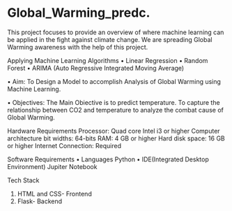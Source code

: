 # Global_Warming_predc.
This project focuses to provide an overview of where machine learning can be applied in the fight against climate change.
We are spreading Global Warming awareness with the help of this project.

Applying Machine Learning Algorithms
• Linear Regression
• Random Forest
• ARIMA (Auto Regressive Integrated Moving Average)

• Aim:
To Design a Model to accomplish Analysis of Global
Warming using Machine Learning.

• Objectives:
The Main Obiective is to predict temperature.
To capture the relationship between CO2 and temperature to analyze the combat cause of Global Warming.

Hardware Requirements
Processor: Quad core Intel i3 or higher
Computer architecture bit widths: 64-bits
RAM: 4 GB or higher
Hard disk space: 16 GB or higher
Internet Connection: Required

Software Requirements
• Languages Python
• IDE(Integrated Desktop Environment) Jupiter Notebook

Tech Stack
1. HTML and CSS- Frontend
2. Flask- Backend
